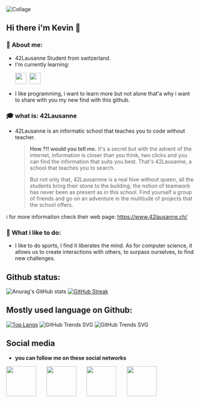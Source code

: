 
![Collage](https://user-images.githubusercontent.com/92105776/209559105-b1a66f8b-001a-44cc-b7b6-4d2193b7d9fb.jpg)

## Hi there i'm Kevin 👋

<!--
**0xCAF3D0OD/0xCAF3D0OD** is a ✨ _special_ ✨ repository because its `README.md` (this file) appears on your GitHub profile.

Here are some ideas to get you started:

- 🔭 I’m currently working on little project for the 42 school in Lausanne
- 🌱 I’m currently learning C and C++
- ⚡ Fun fact: I was very bad at math
-->
### 🙋 **About me:** 
* 42Lausanne Student from switzerland.
* I'm currently learning:

&nbsp;&nbsp;&nbsp;&nbsp;&nbsp;&nbsp;<img src="https://cdn.jsdelivr.net/npm/programming-languages-logos/src/c/c.png" height="30">&nbsp;&nbsp;<img src="https://cdn.jsdelivr.net/npm/programming-languages-logos/src/cpp/cpp.png" height="30">
* I like programming, i want to learn more but not alone that'a why i want to share with you my new find with this github.

### 🎓 **what is:** 42Lausanne
* 42Lausanne is an informatic school that teaches you to code without teacher.

  >**How ?!! would you tell me.** It's a secret but with the advent of the internet, information is closer than you think, two clicks and you can find the information that suits you best. That's 42Lausanne, a school that teaches you to search.
  >
  >But not only that, 42Lausannne is a real hive without queen, all the students bring their stone to the building, the notion of teamwork has never been as present as in this school. Find yourself a group of friends and go on an adventure in the multitude of projects that the school offers.
>
ℹ for more information check their web page: https://www.42lausanne.ch/
### 🏃 **What i like to do:** 
* I like to do sports, I find it liberates the mind. As for computer science, it allows us to create interactions with others, to surpass ourselves, to find new challenges.



## Github status:
![Anurag's GitHub stats](https://github-readme-stats.vercel.app/api?username=0xCAF3D0OD&show_icons=true&theme=dracula)
[![GitHub Streak](https://github-readme-streak-stats.herokuapp.com?user=0xCAF3D0OD&theme=dracula&date_format=j%20M%5B%20Y%5D&mode=weekly)](https://git.io/streak-stats)

## Mostly used language on Github:
[![Top Langs](https://github-readme-stats.vercel.app/api/top-langs/?username=0xCAF3D0OD)](https://github.com/0xCAF3D0OD/github-readme-stats)
![GitHub Trends SVG](https://api.githubtrends.io/user/svg/0xCAF3D0OD/langs?time_range=one_year&use_percent=True&group=other&theme=classic)
![GitHub Trends SVG](https://api.githubtrends.io/user/svg/0xCAF3D0OD/repos?time_range=one_year&group=other&theme=classic)

## Social media
* **you can follow me on these social networks**

[<img src="https://cdn.simpleicons.org/42/333333" height="80" width="80">](https://profile.intra.42.fr/users/kdi-noce)
&nbsp;&nbsp;&nbsp;&nbsp;&nbsp;
[<img src="https://cdn.simpleicons.org/linkedin/333333" height="80" width="80">](https://www.linkedin.com/in/kevin-di-nocera-175779248/)
&nbsp;&nbsp;&nbsp;&nbsp;&nbsp;
[<img src="https://cdn.simpleicons.org/instagram/333333" height="80" width="80">](https://www.instagram.com/iamk_3.0/?hl=fr)
&nbsp;&nbsp;&nbsp;&nbsp;&nbsp;
[<img src="https://cdn.simpleicons.org/twitter/333333" height="80" width="80">](https://twitter.com/KNocera)
